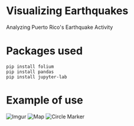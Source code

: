 # Visualizing Earthquakes
Analyzing Puerto Rico's Earthquake Activity


# Packages used
```
pip install folium
pip install pandas
pip install jupyter-lab
```

# Example of use
![Imgur](https://imgur.com/AYAyX6X)
![Map](https://imgur.com/ze3e7eA)
![Circle Marker](https://imgur.com/r74Mzya)
